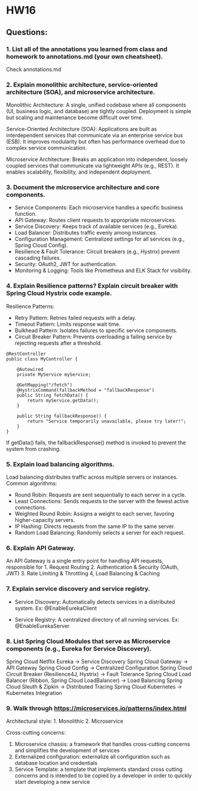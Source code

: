 # HW16
## Questions:

### 1. List all of the annotations you learned from class and homework to annotations.md (your own cheatsheet).
Check annotations.md

### 2. Explain monolithic architecture, service-oriented architecture (SOA), and microservice architecture.
Monolithic Architecture: A single, unified codebase where all components (UI, business logic, and database) are tightly coupled. Deployment is simple but scaling and maintenance become difficult over time.

Service-Oriented Architecture (SOA): Applications are built as interdependent services that communicate via an enterprise service bus (ESB). It improves modularity but often has performance overhead due to complex service communication.

Microservice Architecture: Breaks an application into independent, loosely coupled services that communicate via lightweight APIs (e.g., REST). It enables scalability, flexibility, and independent deployment.

### 3. Document the microservice architecture and core components.
- Service Components: Each microservice handles a specific business function.
- API Gateway: Routes client requests to appropriate microservices.
- Service Discovery: Keeps track of available services (e.g., Eureka).
- Load Balancer: Distributes traffic evenly among instances.
- Configuration Management: Centralized settings for all services (e.g., Spring Cloud Config).
- Resilience & Fault Tolerance: Circuit breakers (e.g., Hystrix) prevent cascading failures.
- Security: OAuth2, JWT for authentication.
- Monitoring & Logging: Tools like Prometheus and ELK Stack for visibility.

### 4. Explain Resilience patterns? Explain circuit breaker with Spring Cloud Hystrix code example.
Resilience Patterns:

- Retry Pattern: Retries failed requests with a delay.
- Timeout Pattern: Limits response wait time.
- Bulkhead Pattern: Isolates failures to specific service components.
- Circuit Breaker Pattern: Prevents overloading a failing service by rejecting requests after a threshold.
```
@RestController
public class MyController {

    @Autowired
    private MyService myService;

    @GetMapping("/fetch")
    @HystrixCommand(fallbackMethod = "fallbackResponse")
    public String fetchData() {
        return myService.getData();
    }

    public String fallbackResponse() {
        return "Service temporarily unavailable, please try later!";
    }
}
```

If getData() fails, the fallbackResponse() method is invoked to prevent the system from crashing.

### 5. Explain load balancing algorithms.
Load balancing distributes traffic across multiple servers or instances. Common algorithms:

- Round Robin: Requests are sent sequentially to each server in a cycle.
- Least Connections: Sends requests to the server with the fewest active connections.
- Weighted Round Robin: Assigns a weight to each server, favoring higher-capacity servers.
- IP Hashing: Directs requests from the same IP to the same server.
- Random Load Balancing: Randomly selects a server for each request.


### 6.  Explain API Gateway.
An API Gateway is a single entry point for handling API requests, responsible for 1. Request Routing 2. Authentication & Security (OAuth, JWT) 3. Rate Limiting & Throttling 4, Load Balancing & Caching  


### 7. Explain service discovery and service registry.
- Service Discovery: Automatically detects services in a distributed system. Ex: @EnableEurekaClient

- Service Registry: A centralized directory of all running services. Ex: @EnableEurekaServer

### 8. List Spring Cloud Modules that serve as Microservice components (e.g., Eureka for Service Discovery).
Spring Cloud Netflix Eureka → Service Discovery
Spring Cloud Gateway → API Gateway
Spring Cloud Config → Centralized Configuration
Spring Cloud Circuit Breaker (Resilience4J, Hystrix) → Fault Tolerance
Spring Cloud Load Balancer (Ribbon, Spring Cloud LoadBalancer) → Load Balancing
Spring Cloud Sleuth & Zipkin → Distributed Tracing
Spring Cloud Kubernetes → Kubernetes Integration

### 9. Walk through https://microservices.io/patterns/index.html
Architectural style: 1. Monolithic 2. Microservice

Cross-cutting concerns: 
1. Microservice chassis: a framework that handles cross-cutting concerns and simplifies the development of services
2. Externalized configuration: externalize all configuration such as database location and credentials
3. Service Template: a template that implements standard cross cutting concerns and is intended to be copied by a developer in order to quickly start developing a new service